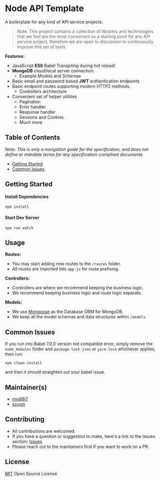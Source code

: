 # Node API Template

A boilerplate for any kind of API service projects.

> Note: This project contains a collection of libraries and technologies that we feel are the most convenient as a starting point for any API service project, therefore we are open to discussion to continuously improve this set of tools.

**Features:**
  - JavaScript **ES6** Babel Transpiling during hot reload!
  - **MongoDB** cloud/local server connection.
    - Example Models and Schemas
  - Basic email and password based **JWT** authentication endpoints
  - Basic endpoint routes supporting modern HTTP2 methods.
    - Controllers architecture
  - Convenient set of helper utilities
    - Pagination
    - Error handler
    - Response handler
    - Sessions and Cookies
    - Much more


## Table of Contents

_Note: This is only a navigation guide for the specification, and does not define or mandate terms for any specification-compliant documents._

- [Getting Started](#getting-started)
- [Common Issues](#common-issues)

## Getting Started

#### Install Dependencies
```
npm install
```

#### Start Dev Server
```
npm run watch
```

## Usage

**Routes:**
- You may start adding new routes to the `/routes` folder.
- All routes are imported into `app.js` for route prefixing.

**Controllers:**
- Controllers are where we recommend keeping the business logic.
- We recommend keeping business logic and route logic separate.

**Models:**
- We use [Mongoose](https://mongoosejs.com/) as the Database ORM for MongoDB.
- We keep all the model schemas and data structures within `/models`.

## Common Issues
If you run into Babel 7.0.0 version not compatible error, simply remove the `node_modules` folder and `package-lock.json` or `yarn.lock` whichever applies, then run:
```
npm clean-install
```

and then it should straighten out your babel issue.

## Maintainer(s)

- [mxdi9i7](https://github.com/mxdi9i7)
- [ssysm](https://github.com/ssysm)


## Contributing
- All contributions are welcomed.
- If you have a question or suggestion to make, here's a link to the issues section: [Issues](https://github.com/mxdi9i7/node-api-template/issues)
- Please reach out to the maintainers first if you want to work on a PR.

## License

[MIT](./LICENSE) Open Source License
